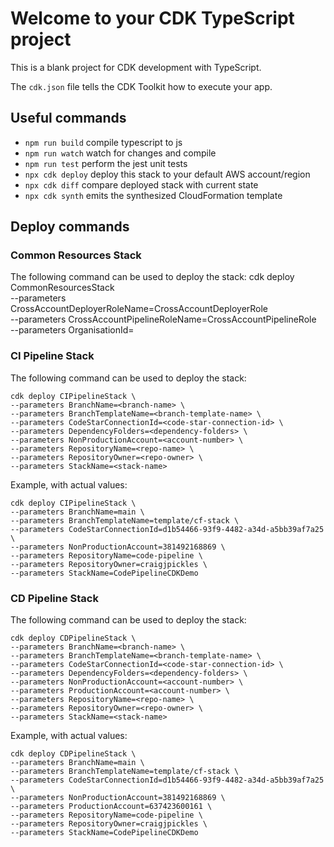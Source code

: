 # Welcome to your CDK TypeScript project

This is a blank project for CDK development with TypeScript.

The `cdk.json` file tells the CDK Toolkit how to execute your app.

## Useful commands

* `npm run build`   compile typescript to js
* `npm run watch`   watch for changes and compile
* `npm run test`    perform the jest unit tests
* `npx cdk deploy`  deploy this stack to your default AWS account/region
* `npx cdk diff`    compare deployed stack with current state
* `npx cdk synth`   emits the synthesized CloudFormation template


## Deploy commands

### Common Resources Stack
The following command can be used to deploy the stack:
    cdk deploy CommonResourcesStack \
    --parameters CrossAccountDeployerRoleName=CrossAccountDeployerRole \
    --parameters CrossAccountPipelineRoleName=CrossAccountPipelineRole \
    --parameters OrganisationId=<org-id>

### CI Pipeline Stack

The following command can be used to deploy the stack:

    cdk deploy CIPipelineStack \
    --parameters BranchName=<branch-name> \
    --parameters BranchTemplateName=<branch-template-name> \
    --parameters CodeStarConnectionId=<code-star-connection-id> \
    --parameters DependencyFolders=<dependency-folders> \
    --parameters NonProductionAccount=<account-number> \
    --parameters RepositoryName=<repo-name> \
    --parameters RepositoryOwner=<repo-owner> \
    --parameters StackName=<stack-name>


Example, with actual values:

    cdk deploy CIPipelineStack \
    --parameters BranchName=main \
    --parameters BranchTemplateName=template/cf-stack \
    --parameters CodeStarConnectionId=d1b54466-93f9-4482-a34d-a5bb39af7a25 \
    --parameters NonProductionAccount=381492168869 \
    --parameters RepositoryName=code-pipeline \
    --parameters RepositoryOwner=craigjpickles \
    --parameters StackName=CodePipelineCDKDemo

### CD Pipeline Stack
The following command can be used to deploy the stack:

    cdk deploy CDPipelineStack \
    --parameters BranchName=<branch-name> \
    --parameters BranchTemplateName=<branch-template-name> \
    --parameters CodeStarConnectionId=<code-star-connection-id> \
    --parameters DependencyFolders=<dependency-folders> \
    --parameters NonProductionAccount=<account-number> \
    --parameters ProductionAccount=<account-number> \    
    --parameters RepositoryName=<repo-name> \
    --parameters RepositoryOwner=<repo-owner> \
    --parameters StackName=<stack-name>


Example, with actual values:

    cdk deploy CDPipelineStack \
    --parameters BranchName=main \
    --parameters BranchTemplateName=template/cf-stack \
    --parameters CodeStarConnectionId=d1b54466-93f9-4482-a34d-a5bb39af7a25 \
    --parameters NonProductionAccount=381492168869 \
    --parameters ProductionAccount=637423600161 \
    --parameters RepositoryName=code-pipeline \
    --parameters RepositoryOwner=craigjpickles \
    --parameters StackName=CodePipelineCDKDemo